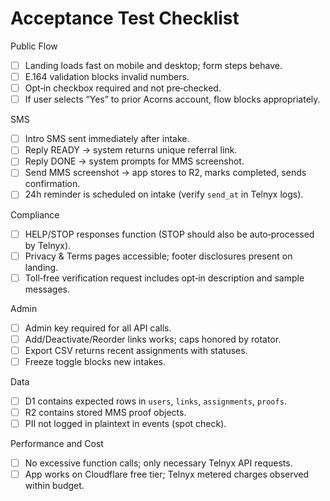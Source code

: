 # Acceptance Test Checklist

Public Flow
- [ ] Landing loads fast on mobile and desktop; form steps behave.
- [ ] E.164 validation blocks invalid numbers.
- [ ] Opt‑in checkbox required and not pre‑checked.
- [ ] If user selects “Yes” to prior Acorns account, flow blocks appropriately.

SMS
- [ ] Intro SMS sent immediately after intake.
- [ ] Reply READY → system returns unique referral link.
- [ ] Reply DONE → system prompts for MMS screenshot.
- [ ] Send MMS screenshot → app stores to R2, marks completed, sends confirmation.
- [ ] 24h reminder is scheduled on intake (verify `send_at` in Telnyx logs).

Compliance
- [ ] HELP/STOP responses function (STOP should also be auto‑processed by Telnyx).
- [ ] Privacy & Terms pages accessible; footer disclosures present on landing.
- [ ] Toll‑free verification request includes opt‑in description and sample messages.

Admin
- [ ] Admin key required for all API calls.
- [ ] Add/Deactivate/Reorder links works; caps honored by rotator.
- [ ] Export CSV returns recent assignments with statuses.
- [ ] Freeze toggle blocks new intakes.

Data
- [ ] D1 contains expected rows in `users`, `links`, `assignments`, `proofs`.
- [ ] R2 contains stored MMS proof objects.
- [ ] PII not logged in plaintext in events (spot check).

Performance and Cost
- [ ] No excessive function calls; only necessary Telnyx API requests.
- [ ] App works on Cloudflare free tier; Telnyx metered charges observed within budget.
